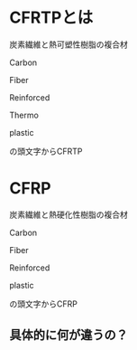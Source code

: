 # CFRTPとは
炭素繊維と熱可塑性樹脂の複合材

Carbon 

Fiber 

Reinforced 

Thermo

plastic

の頭文字からCFRTP

#  CFRP
炭素繊維と熱硬化性樹脂の複合材

Carbon 

Fiber 

Reinforced 

plastic

の頭文字からCFRP

##  具体的に何が違うの？

